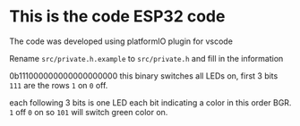 # This is the code ESP32 code

The code was developed using platformIO plugin for vscode

Rename ```src/private.h.example``` to ```src/private.h``` and fill in the information

0b111000000000000000000 this binary switches all LEDs on, first 3 bits ```111``` are the rows ```1``` on ```0``` off.

each following 3 bits is one LED each bit indicating a color in this order BGR. ```1``` off ```0``` on so ```101``` will switch green color on. 